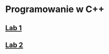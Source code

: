 # Programowanie w C++

## [Lab 1](https://github.com/MichalKrogulecki/WSB/tree/master/Programowanie%20w%20C%2B%2B/Lab1)
## [Lab 2](https://github.com/MichalKrogulecki/WSB/tree/master/Programowanie%20w%20C%2B%2B/Lab2)
